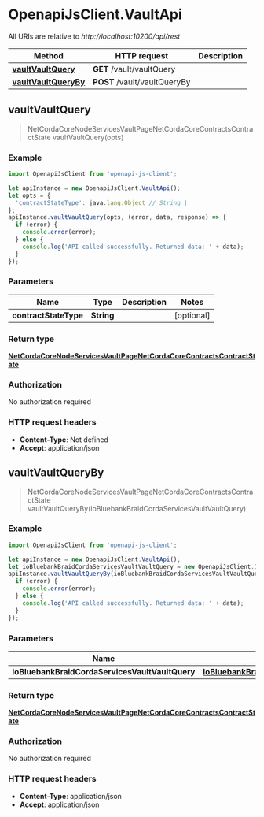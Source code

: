 # OpenapiJsClient.VaultApi

All URIs are relative to *http://localhost:10200/api/rest*

Method | HTTP request | Description
------------- | ------------- | -------------
[**vaultVaultQuery**](VaultApi.md#vaultVaultQuery) | **GET** /vault/vaultQuery | 
[**vaultVaultQueryBy**](VaultApi.md#vaultVaultQueryBy) | **POST** /vault/vaultQueryBy | 



## vaultVaultQuery

> NetCordaCoreNodeServicesVaultPageNetCordaCoreContractsContractState vaultVaultQuery(opts)



### Example

```javascript
import OpenapiJsClient from 'openapi-js-client';

let apiInstance = new OpenapiJsClient.VaultApi();
let opts = {
  'contractStateType': java.lang.Object // String | 
};
apiInstance.vaultVaultQuery(opts, (error, data, response) => {
  if (error) {
    console.error(error);
  } else {
    console.log('API called successfully. Returned data: ' + data);
  }
});
```

### Parameters


Name | Type | Description  | Notes
------------- | ------------- | ------------- | -------------
 **contractStateType** | **String**|  | [optional] 

### Return type

[**NetCordaCoreNodeServicesVaultPageNetCordaCoreContractsContractState**](NetCordaCoreNodeServicesVaultPageNetCordaCoreContractsContractState.md)

### Authorization

No authorization required

### HTTP request headers

- **Content-Type**: Not defined
- **Accept**: application/json


## vaultVaultQueryBy

> NetCordaCoreNodeServicesVaultPageNetCordaCoreContractsContractState vaultVaultQueryBy(ioBluebankBraidCordaServicesVaultVaultQuery)



### Example

```javascript
import OpenapiJsClient from 'openapi-js-client';

let apiInstance = new OpenapiJsClient.VaultApi();
let ioBluebankBraidCordaServicesVaultVaultQuery = new OpenapiJsClient.IoBluebankBraidCordaServicesVaultVaultQuery(); // IoBluebankBraidCordaServicesVaultVaultQuery | vault
apiInstance.vaultVaultQueryBy(ioBluebankBraidCordaServicesVaultVaultQuery, (error, data, response) => {
  if (error) {
    console.error(error);
  } else {
    console.log('API called successfully. Returned data: ' + data);
  }
});
```

### Parameters


Name | Type | Description  | Notes
------------- | ------------- | ------------- | -------------
 **ioBluebankBraidCordaServicesVaultVaultQuery** | [**IoBluebankBraidCordaServicesVaultVaultQuery**](IoBluebankBraidCordaServicesVaultVaultQuery.md)| vault | 

### Return type

[**NetCordaCoreNodeServicesVaultPageNetCordaCoreContractsContractState**](NetCordaCoreNodeServicesVaultPageNetCordaCoreContractsContractState.md)

### Authorization

No authorization required

### HTTP request headers

- **Content-Type**: application/json
- **Accept**: application/json

